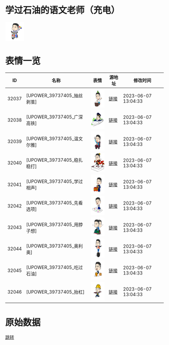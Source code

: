 # 学过石油的语文老师（充电）

<img src="./cover.png" height="60" alt="cover" />

# 表情一览

|ID|名称|表情|源地址|修改时间|
|----|----|----|----|----|
|32037|[UPOWER_39737405_抽丝剥茧]|<img src="./pic/032037_%5BUPOWER_39737405_抽丝剥茧%5D.png" height="60" alt="抽丝剥茧"/>|[链接](http://i0.hdslb.com/bfs/garb/112a93c07b8aaa954d4346ef00a0b32a02bea9f2.png)|2023-06-07 13:04:33|
|32038|[UPOWER_39737405_广深高铁]|<img src="./pic/032038_%5BUPOWER_39737405_广深高铁%5D.png" height="60" alt="广深高铁"/>|[链接](http://i0.hdslb.com/bfs/garb/2a0e32f567c5b630c944cc778b969afc68374a58.png)|2023-06-07 13:04:33|
|32039|[UPOWER_39737405_温文尔雅]|<img src="./pic/032039_%5BUPOWER_39737405_温文尔雅%5D.png" height="60" alt="温文尔雅"/>|[链接](http://i0.hdslb.com/bfs/garb/11bb9e61f0a099ceab5fbe790b2a85dd83e3a327.png)|2023-06-07 13:04:33|
|32040|[UPOWER_39737405_稳扎稳打]|<img src="./pic/032040_%5BUPOWER_39737405_稳扎稳打%5D.png" height="60" alt="稳扎稳打"/>|[链接](http://i0.hdslb.com/bfs/garb/3cb5457669993040b445396d7c39810e2194f6eb.png)|2023-06-07 13:04:33|
|32041|[UPOWER_39737405_学过相声]|<img src="./pic/032041_%5BUPOWER_39737405_学过相声%5D.png" height="60" alt="学过相声"/>|[链接](http://i0.hdslb.com/bfs/garb/e415d544848a2a4acbb3b6e31e37b7d607de7697.png)|2023-06-07 13:04:33|
|32042|[UPOWER_39737405_先看选项]|<img src="./pic/032042_%5BUPOWER_39737405_先看选项%5D.png" height="60" alt="先看选项"/>|[链接](http://i0.hdslb.com/bfs/garb/32e7d41cb88b13374322a55e3d7d8a3ff2d85cbc.png)|2023-06-07 13:04:33|
|32043|[UPOWER_39737405_用脖子想]|<img src="./pic/032043_%5BUPOWER_39737405_用脖子想%5D.png" height="60" alt="用脖子想"/>|[链接](http://i0.hdslb.com/bfs/garb/7f17893de559204d8e1f3f88426438a21e4d1fbc.png)|2023-06-07 13:04:33|
|32044|[UPOWER_39737405_奥利奥]|<img src="./pic/032044_%5BUPOWER_39737405_奥利奥%5D.png" height="60" alt="奥利奥"/>|[链接](http://i0.hdslb.com/bfs/garb/15afbab4af7e97ddfa504e4ac42b262047fdb71c.png)|2023-06-07 13:04:33|
|32045|[UPOWER_39737405_吃过石油]|<img src="./pic/032045_%5BUPOWER_39737405_吃过石油%5D.png" height="60" alt="吃过石油"/>|[链接](http://i0.hdslb.com/bfs/garb/d8431438fc129d962a5cd57f4a1a1494fbc90bd8.png)|2023-06-07 13:04:33|
|32046|[UPOWER_39737405_抬杠]|<img src="./pic/032046_%5BUPOWER_39737405_抬杠%5D.png" height="60" alt="抬杠"/>|[链接](http://i0.hdslb.com/bfs/garb/aff72d418fa0a4b639db0265b7ee43e526151006.png)|2023-06-07 13:04:33|

# 原始数据

[跳转](./raw.json)

